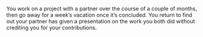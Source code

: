 You work on a project with a partner over the course of a couple of months, then go away for a week’s vacation once it’s concluded. You return to find out your partner has given a presentation on the work you both did without crediting you for your contributions. 